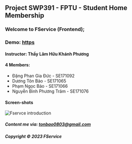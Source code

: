 ## Project SWP391 - FPTU - Student Home Membership


### Welcome to FService (Frontend);

### Demo: [https](https://fservices.vercel.app/)


#### Instructor: Thầy Lâm Hữu Khánh Phương

#### 4 Members:

- Đặng Phan Gia Đức - SE171092
- Dương Tôn Bảo - SE171065
- Phạm Ngọc Bảo - SE171066
- Nguyễn Bình Phương Trâm - SE171076



#### Screen-shots

![Fservce introduction](https://github.com/duongbao0803/SWP391_FService/blob/main/screenshots/introShot.png?raw=true)


##### Content me via: tonbao0803@gmail.com

##### Copyright &#169; 2023 FService
